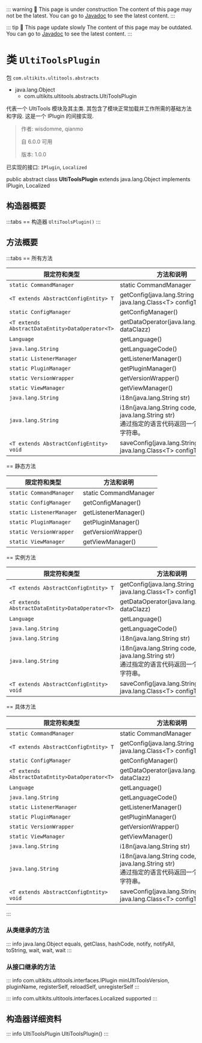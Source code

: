 ::: warning 🚧 This page is under construction
The content of this page may not be the latest. You can go to [Javadoc](https://doc.dev.ultikits.com/javadoc) to see the latest content.
:::

::: tip 🐌 This page update slowly
The content of this page may be outdated. You can go to [Javadoc](https://doc.dev.ultikits.com/javadoc) to see the latest content.
:::

# 类 `UltiToolsPlugin`

包 `com.ultikits.ultitools.abstracts`

- java.lang.Object
  - com.ultikits.ultitools.abstracts.UltiToolsPlugin

代表一个 UltiTools 模块及其主类. 其包含了模块正常加载并工作所需的基础方法和字段. 这是一个 IPlugin 的间接实现.

> 作者: wisdomme, qianmo
>
> 自 6.0.0 可用
> 
> 版本: 1.0.0

已实现的接口: `IPlugin`, `Localized`

public abstract class **UltiToolsPlugin** extends java.lang.Object implements IPlugin, Localized

## 构造器概要
:::tabs
== 构造器
`UltiToolsPlugin()`
:::

## 方法概要
:::tabs
== 所有方法

| 限定符和类型                                          | 方法和说明                                                                       |
|-------------------------------------------------|-----------------------------------------------------------------------------|
| `static CommandManager `                        | static CommandManager                                                       |
| `<T extends AbstractConfigEntity> T`            | getConfig\(java.lang.String path, java.lang.Class\<T> configType)           |
| `static ConfigManager `                         | getConfigManager\()                                                         |
| `<T extends AbstractDataEntity>DataOperator<T>` | getDataOperator\(java.lang.Class\<T> dataClazz)                             |
| `Language`                                      | getLanguage\()                                                              |
| `java.lang.String`                              | getLanguageCode()                                                           |
| `static ListenerManager`                        | getListenerManager\()                                                       |
| `static PluginManager`                          | getPluginManager\()                                                         |
| `static VersionWrapper`                         | getVersionWrapper\()                                                        |
| `static ViewManager`                            | getViewManager\()                                                           |
| `java.lang.String`                              | i18n\(java.lang.String str)                                                 |
| `java.lang.String`                              | i18n\(java.lang.String code, java.lang.String str)<br>通过指定的语言代码返回一个本地化的字符串。 |
| `<T extends AbstractConfigEntity> void`         | saveConfig\(java.lang.String path, java.lang.Class\<T> configType)          |

== 静态方法

| 限定符和类型                                          | 方法和说明                                                                       |
|-------------------------------------------------|-----------------------------------------------------------------------------|
| `static CommandManager `                        | static CommandManager                                                       |
| `static ConfigManager `                         | getConfigManager\()                                                         |
| `static ListenerManager`                        | getListenerManager\()                                                       |
| `static PluginManager`                          | getPluginManager\()                                                         |
| `static VersionWrapper`                         | getVersionWrapper\()                                                        |
| `static ViewManager`                            | getViewManager\()                                                           |

== 实例方法

| 限定符和类型                                          | 方法和说明                                                                       |
|-------------------------------------------------|-----------------------------------------------------------------------------|
| `<T extends AbstractConfigEntity> T`            | getConfig\(java.lang.String path, java.lang.Class\<T> configType)           |
| `<T extends AbstractDataEntity>DataOperator<T>` | getDataOperator\(java.lang.Class\<T> dataClazz)                             |
| `Language`                                      | getLanguage\()                                                              |
| `java.lang.String`                              | getLanguageCode()                                                           |
| `java.lang.String`                              | i18n\(java.lang.String str)                                                 |
| `java.lang.String`                              | i18n\(java.lang.String code, java.lang.String str)<br>通过指定的语言代码返回一个本地化的字符串。 |
| `<T extends AbstractConfigEntity> void`         | saveConfig\(java.lang.String path, java.lang.Class\<T> configType)          |

== 具体方法

| 限定符和类型                                          | 方法和说明                                                                       |
|-------------------------------------------------|-----------------------------------------------------------------------------|
| `static CommandManager `                        | static CommandManager                                                       |
| `<T extends AbstractConfigEntity> T`            | getConfig\(java.lang.String path, java.lang.Class\<T> configType)           |
| `static ConfigManager `                         | getConfigManager\()                                                         |
| `<T extends AbstractDataEntity>DataOperator<T>` | getDataOperator\(java.lang.Class\<T> dataClazz)                             |
| `Language`                                      | getLanguage\()                                                              |
| `java.lang.String`                              | getLanguageCode()                                                           |
| `static ListenerManager`                        | getListenerManager\()                                                       |
| `static PluginManager`                          | getPluginManager\()                                                         |
| `static VersionWrapper`                         | getVersionWrapper\()                                                        |
| `static ViewManager`                            | getViewManager\()                                                           |
| `java.lang.String`                              | i18n\(java.lang.String str)                                                 |
| `java.lang.String`                              | i18n\(java.lang.String code, java.lang.String str)<br>通过指定的语言代码返回一个本地化的字符串。 |
| `<T extends AbstractConfigEntity> void`         | saveConfig\(java.lang.String path, java.lang.Class\<T> configType)          |

:::

### 从类继承的方法
::: info java.lang.Object
equals, getClass, hashCode, notify, notifyAll, toString, wait, wait, wait
:::

### 从接口继承的方法
::: info com.ultikits.ultitools.interfaces.IPlugin
minUltiToolsVersion, pluginName, registerSelf, reloadSelf, unregisterSelf
:::

::: info com.ultikits.ultitools.interfaces.Localized
supported
:::

## 构造器详细资料
::: info UltiToolsPlugin
UltiToolsPlugin()
:::
